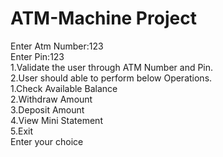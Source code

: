 # ATM-Machine Project                                                                                                                                                    
Enter Atm Number:123                                                                                                                                                    
Enter Pin:123                                                                                                                                                  
1.Validate the user through ATM Number and Pin.                                                                                                                          
2.User should able to perform below Operations.                                                                                                                         
      1.Check Available Balance                                                                                                                                          
      2.Withdraw Amount                                                                                                                                                  
      3.Deposit Amount                                                                                                                                                   
      4.View Mini Statement                                                                                                                                             
      5.Exit                                                                                                                                                             
      Enter your choice
